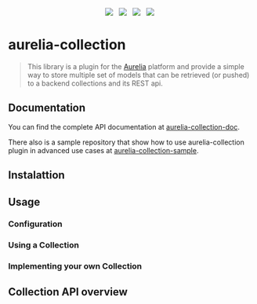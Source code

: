 <p align="center">
    <a href="https://travis-ci.org/atomictech/aurelia-collection" align="center"><img src="https://travis-ci.org/atomictech/aurelia-collection.svg?branch=master"></a>&nbsp;&nbsp;
    <a href="https://coveralls.io/github/atomictech/aurelia-collection?branch=master"><img src="https://coveralls.io/repos/github/atomictech/aurelia-collection/badge.svg?branch=master"></a>&nbsp;&nbsp;
    <a href="https://www.npmjs.com/package/aurelia-collection"><img src="https://img.shields.io/npm/v/npm.svg"></a>&nbsp;&nbsp;
    <a href="https://raw.githubusercontent.com/atomictech/aurelia-collection/master/LICENSE" alt="License"><img src="https://img.shields.io/badge/license-MIT-blue.svg"></a>&nbsp;&nbsp;
</p>

# aurelia-collection

> This library is a plugin for the [Aurelia](http://www.aurelia.io/) platform and provide a simple way to store multiple set of models that can be retrieved (or pushed) to a backend collections and its REST api.

## Documentation

You can find the complete API documentation at [aurelia-collection-doc](http://aurelia-collection-doc.atomictech.io).

There also is a sample repository that show how to use aurelia-collection plugin in advanced use cases at [aurelia-collection-sample](http://github.com/atomictech/aurelia-collection-sample/).

## Instalattion

## Usage

### Configuration

### Using a Collection

### Implementing your own Collection

## Collection API overview 
